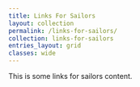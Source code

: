 ```yaml
---
title: Links For Sailors
layout: collection
permalink: /links-for-sailors/
collection: links-for-sailors
entries_layout: grid
classes: wide
---
```

This is some links for sailors content.
